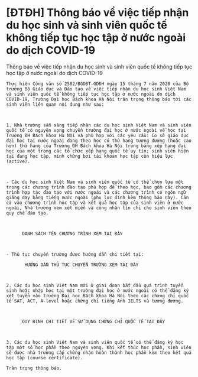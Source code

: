 # [ĐTĐH] Thông báo về việc tiếp nhận du học sinh và sinh viên quốc tế không tiếp tục học tập ở nước ngoài do dịch COVID-19

Thông báo về việc tiếp nhận du học sinh và sinh viên quốc tế không tiếp tục học tập ở nước ngoài do dịch COVID-19
        
	Thực hiện Công văn số 2582/BGDĐT-GDĐH ngày 15 tháng 7 năm 2020 của Bộ trưởng Bộ Giáo dục và Đào tạo về việc tiếp nhận du học sinh Việt Nam và sinh viên quốc tế không tiếp tục học tập ở nước ngoài do dịch COVID-19, Trường Đại học Bách khoa Hà Nội trân trọng thông báo tới các sinh viên liên quan nội dung như sau:

	

	1. Nhà trường sẵn sàng tiếp nhận các du học sinh Việt Nam và sinh viên quốc tế có nguyện vọng chuyển trường đại học ở nước ngoài về học tại Trường ĐH Bách khoa Hà Nội và phù hợp với các yêu cầu: Cơ sở giáo dục đại học tại nước ngoài đang theo học có thứ hạng tương đương (hoặc cao hơn) thứ hạng của Trường ĐH Bách khoa Hà Nội trong bảng xếp hạng đại học của một trong các tổ chức xếp hạng quốc tế uy tín; sinh viên hiện tại đang học tập, minh chứng bởi tài khoản học tập còn hiệu lực (active).

	

	- Các du học sinh Việt Nam và sinh viên quốc tế có thể chọn lựa một trong các chương trình đào tạo phù hợp để theo học, bao gồm các chương trình hợp tác đào tạo với nước ngoài và các chương trình có ngôn ngữ giảng dạy bằng tiếng nước ngoài (phụ lục đính kèm thông báo này). Căn cứ vào chương trình học tập và kết quả học tập của sinh viên ở nước ngoài, Nhà trường xem xét miễn và công nhận tín chỉ cho sinh viên theo quy chế đào tạo.

	

	      DANH SÁCH TÊN CHƯƠNG TRÌNH XEM TẠI ĐÂY

	

	- Thủ tục chuyển trường được hướng dẫn chi tiết tại:

	       HƯỚNG DẪN THỦ TỤC CHUYỂN TRƯỜNG XEM TẠI ĐÂY

	

	2. Các du học sinh Việt Nam mới ở giai đoạn bắt đầu quá trình tuyển sinh hoặc nhập học tại một trường đại học ở nước ngoài có thể đăng ký xét tuyển vào trường Đại học Bách khoa Hà Nội theo các chứng chỉ quốc tế SAT, ACT, A-level hoặc chứng chỉ tiếng Anh IELTS và tương đương.

	

	      QUY ĐỊNH CHI TIẾT VỀ SỬ DỤNG CHỨNG CHỈ QUỐC TẾ TẠI ĐÂY

	

	3. Các du học sinh Việt Nam và sinh viên quốc tế có thể đăng ký học tập một số học phần theo nguyện vọng. Khi kết thúc học phần, sinh viên sẽ được nhà trường cấp chứng nhận hoàn thành học phần kèm theo kết quả học tập (course certificate).  

	Trân trọng thông báo.